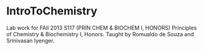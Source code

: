 # IntroToChemistry

Lab work for FAll 2013 S117 (PRIN CHEM & BIOCHEM I, HONORS) Principles of Chemistry & Biochemistry I, Honors. Taught by Romualdo de Souza and Srinivasan Iyenger. 
